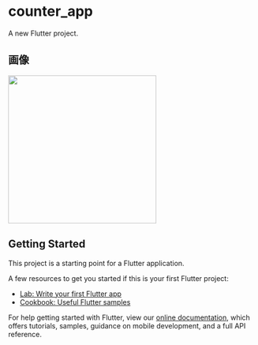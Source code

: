 # counter_app

A new Flutter project.

## 画像
<img src="https://user-images.githubusercontent.com/92189386/157223877-aaef920b-93ee-4df9-b4e0-5ba0743a4755.png" width="300">


## Getting Started

This project is a starting point for a Flutter application.

A few resources to get you started if this is your first Flutter project:

- [Lab: Write your first Flutter app](https://flutter.dev/docs/get-started/codelab)
- [Cookbook: Useful Flutter samples](https://flutter.dev/docs/cookbook)

For help getting started with Flutter, view our
[online documentation](https://flutter.dev/docs), which offers tutorials,
samples, guidance on mobile development, and a full API reference.

